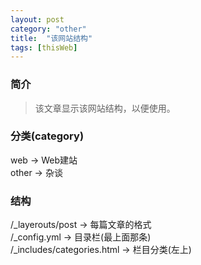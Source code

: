 ```yaml
---
layout: post
category: "other"
title:  "该网站结构"
tags: [thisWeb]
---
```


### 简介
> 该文章显示该网站结构，以便使用。

### 分类(category)
web -> Web建站  
other ->  杂谈 

### 结构
/_layerouts/post -> 每篇文章的格式  
/_config.yml -> 目录栏(最上面那条)  
/_includes/categories.html -> 栏目分类(左上)
